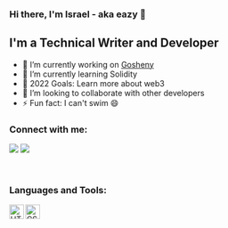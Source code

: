 ### Hi there, I'm Israel - aka eazy 👋

<!--
**pseudoeazy/pseudoeazy** is a ✨ _special_ ✨ repository because its `README.md` (this file) appears on your GitHub profile.
Here are some ideas to get you started:
-->

## I'm a Technical Writer and Developer

- 🔭 I’m currently working on [Gosheny](https://gosheny-frontend.vercel.app)
- 🌱 I’m currently learning Solidity
- 🥅 2022 Goals: Learn more about web3
- 👯 I’m looking to collaborate with other developers
- ⚡ Fun fact: I can't swim 😄
<!--
- 😻 Check out the NFT collection I created: [CodeCats](https://opensea.io/collection/codecats?search[sortAscending]=true&search[sortBy]=PRICE&search[toggles][0]=BUY_NOW)
  -->

### Connect with me:

<a href="https://twitter.com/pseudoeazy"><img src="https://img.shields.io/badge/Twitter-1DA1F2?style=for-the-badge&logo=twitter&logoColor=white" /></a>
<a href="https://medium.com/@pseudoeazy"><img src="https://img.shields.io/badge/Medium-12100E?style=for-the-badge&logo=medium&logoColor=white" /></a>

<br />

### Languages and Tools:

<img align="left" alt="HTML5" width="26px" src="https://img.shields.io/badge/HTML5-E34F26?style=for-the-badge&logo=html5&logoColor=white" />
<img align="left" alt="CSS3" width="26px" src="https://img.shields.io/badge/CSS3-1572B6?style=for-the-badge&logo=css3&logoColor=white" />

<br />
<br />
